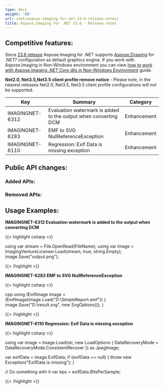 ```yaml
---
type: docs
weight: '60'
url: /net/aspose-imaging-for-net-23-6-release-notes/
title: Aspose.Imaging for .NET 23.6 - Release notes
---
```


## Competitive features:
Since [23.6 release](https://www.nuget.org/packages/Aspose.Imaging/23.6.0) Aspose.Imaging for .NET supports [Aspose.Drawing](https://products.aspose.com/drawing/net/) for .NET7 configuration as default graphics engine. If you work with Aspose.Imaging in Non-Windows environment you can view [how to work with Aspose.Imaging .NET Core dlls in Non-Windows Environment](/imaging/net/installation/working-with-aspose-imaging-in-non-windows-environment/) guide.

**Net2.0, Net3.5,Net3.5 client profile remove notice** - Please note, in the nearest releases Net2.0, Net3.5, Net3.5 client profile configurations will not be supported.

| **Key**         | **Summary**                                                                                                                                                              | **Category** |
|-----------------|--------------------------------------------------------------------------------------------------------------------------------------------------------------------------|--------------|
| IMAGINGNET-6312 | Evaluation watermark is added to the output when converting DCM                                                                                                                                  | Enhancement      |
| IMAGINGNET-6283 | EMF to SVG NullReferenceException                                                                                                                                  | Enhancement      |
| IMAGINGNET-6110 | Regression: Exif Data is missing exception                                                                                                                                  | Enhancement      |

## Public API changes:

### Added APIs:

### Removed APIs:

## Usage Examples:

**IMAGINGNET-6312 Evaluation watermark is added to the output when converting DCM**

{{< highlight csharp >}}

using var stream = File.OpenRead(FileName);
using var image = ImagingVentureLicenser.Load(stream, true, string.Empty);
image.Save("output.png");

{{< /highlight >}}

**IMAGINGNET-6283 EMF to SVG NullReferenceException**

{{< highlight csharp >}}

cpp
using (EmfImage image = (EmfImage)Image.Load("D:\\SimpleReport.emf"))
{
   image.Save("D:\\result.svg", new SvgOptions());
}

{{< /highlight >}}

**IMAGINGNET-6110 Regression: Exif Data is missing exception**

{{< highlight csharp >}}

using var image = Image.Load(str, new LoadOptions { DataRecoveryMode = DataRecoveryMode.ConsistentRecover }) as JpegImage;

var exifData = image.ExifData;
if (exifData == null)
{
    throw new Exception("ExifData is missing");
}

// Do something with it
var bps = exifData.BitsPerSample;

{{< /highlight >}}

